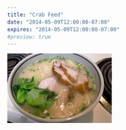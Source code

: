 ```yaml
---
title: "Crab Feed"
date: "2014-05-09T12:00:00-07:00"
expires: "2014-05-09T12:00:00-07:00"
#preview: true
---
```


![Bowl of mixed meats and vegetables](3518829531_333cc1f112_m.jpg "More photos by Naotake Murayama at http://www.flickr.com/photos/naotakem/")

